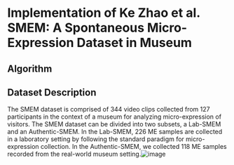 
# Implementation of Ke Zhao et al. SMEM: A Spontaneous Micro-Expression Dataset in Museum
## Algorithm 




## Dataset Description
The SMEM dataset is comprised of 344 video clips collected from 127 participants in the context of a museum for analyzing micro-expression of visitors. The SMEM dataset can be divided into two subsets, a Lab-SMEM and an Authentic-SMEM. In the Lab-SMEM, 226 ME samples are collected in a laboratory setting by following the standard paradigm for micro-expression collection. In the Authentic-SMEM, we collected 118 ME samples recorded from the real-world museum setting.![image](https://github.com/guangqianyang/ME-recognition-in-museum/assets/154820128/cdc7631f-7afd-4ec9-a203-6cb53dec3549)
